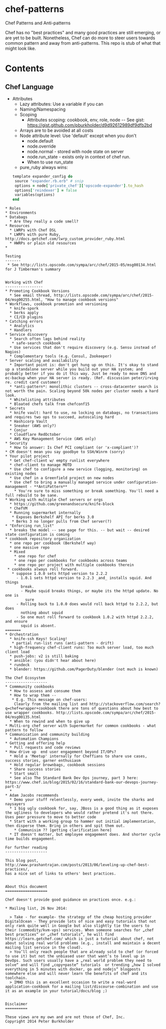 chef-patterns
=============

Chef Patterns and Anti-patterns

Chef has no "best practices" and many good practices are still emerging, or are yet to be built. Nonetheless, Chef can do more to steer users towards common pattern and away from anti-patterns. This repo is stub of what that might look like.

Contents
========

Chef Language
-------------
* Attributes
  * Lazy attributes: Use a variable if you can
  * Naming/Namespacing
  * Scoping
    * Attributes scoping: cookbook, env, role, node -- See gist: https://gist.github.com/pburkholder/d9d92612989df9dfb2bd
  * Arrays are to be avoided at all costs
  * Node attribute level: Use 'default' except when you don't
    * node.default
    * node.override
    * node.normal - stored with node state on server
    * node.run_state - exists only in context of chef run.
    * When to use run_state
  * pure_ruby always wins:
   ````ruby
   template expander_config do
    source "expander.rb.erb" # snip
    options = node['private_chef']['opscode-expander'].to_hash
    options['reindexer'] = false
    variables(options)
  end
````
* Roles
* Environments
* Databags
  * Are they really a code smell?
* Resources
  * LWRPs with Chef DSL
  * LWRPs with pure Ruby, http://docs.getchef.com/lwrp_custom_provider_ruby.html
  * HWRPs or plain old resources
*

Testing
-------
 * See http://lists.opscode.com/sympa/arc/chef/2015-05/msg00134.html for J Timberman's summary


Working with Chef
-----------------
* Promoting Cookbook Versions
  * See email thread, http://lists.opscode.com/sympa/arc/chef/2015-04/msg00255.html, "How to manage cookbook versions"
* Workflows, cookbook promotion and versioning
  * knife-spork
  * berks apply
  * CI/CD plugins
* Catching errors
  * Analytics
  * Handlers
* Service discovery
  * Search often lags behind reality
   * safe-search cookbook
  * Use services that don't require discovery (e.g. Sensu instead of Nagios)
  * Complementary tools (e.g. Consul, Zookeeper)
* Server scaling and availability
  * Important point is: don't get hung up on this. It's okay to stand up a standalone server while you build out your HA system; and probably better if you do it this way. Just be ready to move DNS and ec-backup when your HA server is ready. (Ref. discussion peter/irving re. credit card customer)
  * *anti-pattern*: monolithic clusters -- cross-datacenter search is not worth the pain. Scaling beyond 50k nodes per cluster needs a hard look. 
  * Whitelisting attributes
  * Bloated chefs talk from chefconf15
* Secrets
  * knife vault: hard to use, no locking on databags, no transactions and requires two ops to succeed, autoscaling hard
  * Hashicorp Vault
  * Sneaker (AWS only?)
  * Conjur
  * Cloudflare RedOctober
  * AWS Key Management Service (AWS only)
* Security
  * How to answer: Is Chef PCI compliant (or 'x-compliant')?
* CM doesn't mean you say goodbye to SSH/Winrm (sorry)
* Your pilot project
  * Get chef-client w/ empty runlist everywhere
  * chef-client to manage MOTD
  * Use chef to configure a new service (logging, monitoring) on existing nodes
  * Use chef in a Greenfield project on new nodes
  * Use chef to bring a manually managed service under configuration-management - **AntiPattern**
    * You're sure to miss something or break something. You'll need a full rebuild to be sane.
* Working with multiple Chef servers or orgs
  * https://github.com/greenandsecure/knife-block
  * ChefVM
  * Running supermarket internally
   * Exposes Berkshelf API for berks 3.0
   * Berks 3 no longer pulls from Chef server(?)
* "Enforcing run_list"
  * breaks the model -- see page for this. -- but wait -- desired state configuration is coming
* cookbook repository organization
  * one repo per cookbook (Berkshelf way)
  * one massive repo
  * Mixed
    * one repo for chef
    * one repo per cookbooks for cookbooks across teams
    * one repo per project with multiple cookbooks therein
 * cookbooks always roll forward.
   * suppose 1.0.0 sets httpd version to 2.2.2
     - 1.0.1 sets httpd version to 2.2.3 _and_ installs squid. And things
       break.
       - Maybe squid breaks things, or maybe its the httpd update. No one is
         sure
     - Rolling back to 1.0.0 does would roll back httpd to 2.2.2, but does
       nothing about squid
     - So one must roll forward to cookbook 1.0.2 with httpd 2.2.2, and ensure
       squid is absent.
=======
* Orchestration
  * knife-ssh Keys! Scaling!
   * partial run-list runs (anti-pattern - drift)
  * high-frequency chef-client runs: Too much server load, too much client load
  * push-jobs: v2 is still baking
  * ansible: (you didn't hear about here)
  * rundeck
  * blender: https://github.com/PagerDuty/blender (not much is known)

The Chef Ecosystem
-------------------
* Commmunity cookbooks
  * How to assess and consume them
  * How to wrap them --
   * E.g. This message on chef-users:
    Clearly from the mailing list and http://stackoverflow.com/search?q=chef+wrapper+cookbook there are tons of questions about how best to use wrapper cookbooks. http://lists.opscode.com/sympa/arc/chef/2015-04/msg00135.html
  * When to rewind and when to give up
* Multi-org chef server with Supermarket for common cookbooks - what pattern to follow
* Communication and community building
  * Automation Champions
* Getting and offering help
  * Pull requests and code reviews
* How drive up  end user engagement beyond IT/OPs?
  * Hold a 'Meetup' internally for Cheffians to share use cases, success stories, garner enthusiasm
  * Hold regular brownbags, cookbook sessions
  * Share success stories
  * Start small
  * See also The Standard Bank Dev Ops journey, part 3 here: https://www.chef.io/blog/2015/02/16/standard-bank-our-devops-journey-part-3/
  * 
* Adam Jacobs recommends
  * Demo your stuff relentlessly, every week, invite the sharks and naysayers
  * 1 big ugly cookbook for, say, JBoss is a good thing as it exposes the ugliness to developers who would rather pretend it's not there. Uses peer pressure to move to better code
  * Start with a working group to hammer out initial implementation, then disperse them. Bring in others and spit them out.
    * Communisim ?? [getting clarification here]
  * IT doesn't matter, but employee engagement does. And shorter cycle time builds engagement.

For further reading
-------------------

This blog post,
http://www.prashantrajan.com/posts/2013/06/leveling-up-chef-best-practices/,
has a nice set of links to others' best practices.
  

About this document
===================

Chef doesn't provide good guidance on practices once. e.g.:

* Mailing list, 26 Nov 2014:

  > Take - for example- the strategy of the cheap hosting provider DigitalOcean - They provide lots of nice and easy tutorials that not only rank quite well in Google but also slightly tie the users to their (commodity/kvm-vps) services. When someone searches for „chef best practices“ or „chef tutorials“, he will find https://learn.getchef.com/ which is just a tutorial about chef, not about solving real world problems (e.g., install and maintain a decent mailing list service in the cloud).
  > You’ll only reach people that are already sold to chef (or forced to use it) but not the unbiased user that want’s to level up in DevOps. Such users usually have a „real world problem they need to solve“ and will find „copy+paste“ tutorials  or trending „how I solved everything in 5 minutes with docker, go and nodejs“ blogposts somewhere else and will never learn the benefits of chef and its toolchain.
  > IMHO this is an excellent occasion to write a real-word application-cookbook for a mailing list/discourse-combination and use it as an example in your tutorial/docs/blog ;)


Disclaimer
==========

These views are my own and are not those of Chef, Inc.
Copyright 2014 Peter Burkholder
